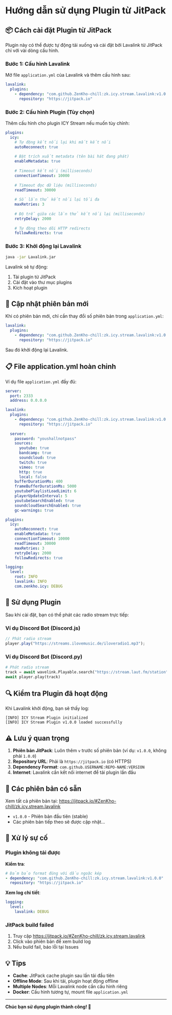 # Hướng dẫn sử dụng Plugin từ JitPack

## 📦 Cách cài đặt Plugin từ JitPack

Plugin này có thể được tự động tải xuống và cài đặt bởi Lavalink từ JitPack chỉ với vài dòng cấu hình.

### Bước 1: Cấu hình Lavalink

Mở file `application.yml` của Lavalink và thêm cấu hình sau:

```yaml
lavalink:
  plugins:
    - dependency: "com.github.ZenKho-chill:zk.icy.stream.lavalink:v1.0.1"
      repository: "https://jitpack.io"
```

### Bước 2: Cấu hình Plugin (Tùy chọn)

Thêm cấu hình cho plugin ICY Stream nếu muốn tùy chỉnh:

```yaml
plugins:
  icy:
    # Tự động kết nối lại khi mất kết nối
    autoReconnect: true
    
    # Bật trích xuất metadata (tên bài hát đang phát)
    enableMetadata: true
    
    # Timeout kết nối (milliseconds)
    connectionTimeout: 10000
    
    # Timeout đọc dữ liệu (milliseconds)
    readTimeout: 30000
    
    # Số lần thử kết nối lại tối đa
    maxRetries: 3
    
    # Độ trễ giữa các lần thử kết nối lại (milliseconds)
    retryDelay: 2000
    
    # Tự động theo dõi HTTP redirects
    followRedirects: true
```

### Bước 3: Khởi động lại Lavalink

```bash
java -jar Lavalink.jar
```

Lavalink sẽ tự động:
1. Tải plugin từ JitPack
2. Cài đặt vào thư mục plugins
3. Kích hoạt plugin

## 🔄 Cập nhật phiên bản mới

Khi có phiên bản mới, chỉ cần thay đổi số phiên bản trong `application.yml`:

```yaml
lavalink:
  plugins:
    - dependency: "com.github.ZenKho-chill:zk.icy.stream.lavalink:v1.0.1"
      repository: "https://jitpack.io"
```

Sau đó khởi động lại Lavalink.

## 📋 File application.yml hoàn chỉnh

Ví dụ file `application.yml` đầy đủ:

```yaml
server:
  port: 2333
  address: 0.0.0.0

lavalink:
  plugins:
    - dependency: "com.github.ZenKho-chill:zk.icy.stream.lavalink:v1.0.1"
      repository: "https://jitpack.io"
  
  server:
    password: "youshallnotpass"
    sources:
      youtube: true
      bandcamp: true
      soundcloud: true
      twitch: true
      vimeo: true
      http: true
      local: false
    bufferDurationMs: 400
    frameBufferDurationMs: 5000
    youtubePlaylistLoadLimit: 6
    playerUpdateInterval: 5
    youtubeSearchEnabled: true
    soundcloudSearchEnabled: true
    gc-warnings: true

plugins:
  icy:
    autoReconnect: true
    enableMetadata: true
    connectionTimeout: 10000
    readTimeout: 30000
    maxRetries: 3
    retryDelay: 2000
    followRedirects: true

logging:
  level:
    root: INFO
    lavalink: INFO
    com.zenkho.icy: DEBUG
```

## 🎯 Sử dụng Plugin

Sau khi cài đặt, bạn có thể phát các radio stream trực tiếp:

### Ví dụ Discord Bot (Discord.js)

```javascript
// Phát radio stream
player.play("https://streams.ilovemusic.de/iloveradio1.mp3");
```

### Ví dụ Discord Bot (Discord.py)

```python
# Phát radio stream
track = await wavelink.Playable.search("https://stream.laut.fm/station")
await player.play(track)
```

## 🔍 Kiểm tra Plugin đã hoạt động

Khi Lavalink khởi động, bạn sẽ thấy log:

```
[INFO] ICY Stream Plugin initialized
[INFO] ICY Stream Plugin v1.0.0 loaded successfully
```

## ⚠️ Lưu ý quan trọng

1. **Phiên bản JitPack**: Luôn thêm `v` trước số phiên bản (ví dụ: `v1.0.0`, không phải `1.0.0`)
2. **Repository URL**: Phải là `https://jitpack.io` (có HTTPS)
3. **Dependency Format**: `com.github.USERNAME:REPO-NAME:VERSION`
4. **Internet**: Lavalink cần kết nối internet để tải plugin lần đầu

## 🚀 Các phiên bản có sẵn

Xem tất cả phiên bản tại: https://jitpack.io/#ZenKho-chill/zk.icy.stream.lavalink

- `v1.0.0` - Phiên bản đầu tiên (stable)
- Các phiên bản tiếp theo sẽ được cập nhật...

## 🐛 Xử lý sự cố

### Plugin không tải được

**Kiểm tra**:
```yaml
# Đảm bảo format đúng với dấu ngoặc kép
- dependency: "com.github.ZenKho-chill:zk.icy.stream.lavalink:v1.0.0"
  repository: "https://jitpack.io"
```

**Xem log chi tiết**:
```yaml
logging:
  level:
    lavalink: DEBUG
```

### JitPack build failed

1. Truy cập https://jitpack.io/#ZenKho-chill/zk.icy.stream.lavalink
2. Click vào phiên bản để xem build log
3. Nếu build fail, báo lỗi tại Issues

## 💡 Tips

- **Cache**: JitPack cache plugin sau lần tải đầu tiên
- **Offline Mode**: Sau khi tải, plugin hoạt động offline
- **Multiple Nodes**: Mỗi Lavalink node cần cấu hình riêng
- **Docker**: Cấu hình tương tự, mount file `application.yml`

---

**Chúc bạn sử dụng plugin thành công! 🎵**
